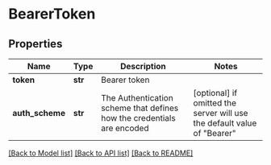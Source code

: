 # BearerToken


## Properties
Name | Type | Description | Notes
------------ | ------------- | ------------- | -------------
**token** | **str** | Bearer token | 
**auth_scheme** | **str** | The Authentication scheme that defines how the credentials are encoded | [optional]  if omitted the server will use the default value of "Bearer"

[[Back to Model list]](../README.md#documentation-for-models) [[Back to API list]](../README.md#documentation-for-api-endpoints) [[Back to README]](../README.md)


